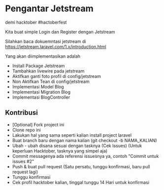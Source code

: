 # Pengantar Jetstream

demi hacktober #hactoberfest

Kita buat simple Login dan Register dengan Jetstream

Silahkan baca dokuemntasi jetstream di https://jetstream.laravel.com/1.x/introduction.html

Yang akan diimplementasikan adalah
- Install Package Jetstream
- Tambahkan livewire pada jetstream
- Aktifkan ganti foto profil di config/jetstream
- Non Aktifkan Tean di config/jetstream
- Implementasi Model Blog
- Implementasi Migration Blog
- Implementasi BlogController

## Kontribusi

- [Optional] Fork project ini
- Clone repo ini
- Lakukan hal yang sama seperti kalian install project laravel
- Buat branch baru dengan nama kalian (git checkout -b NAMA_KALIAN)
- Ubah - ubah disana sesuai dengan tasknya (Cek Issues) (Untuk keperluan Hacktober, tasknya yang simpel aja)
- Commit messagenya ada referensi issuesnya ya, contoh "Commit untuk issues #2"
- Push & buat pull request (Satu persatu, tunggu konfirmasi, baru pull request lagi)
- Tunggu konfirmasi
- Cek profil hacktober kalian, tinggal tunggu 14 Hari untuk konfirmasi
 